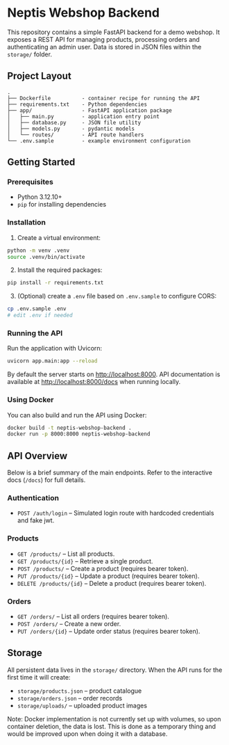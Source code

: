 # Neptis Webshop Backend

This repository contains a simple FastAPI backend for a demo webshop. It exposes a REST API for managing products, processing orders and authenticating an admin user. Data is stored in JSON files within the `storage/` folder.

## Project Layout

```
.
├── Dockerfile          - container recipe for running the API
├── requirements.txt    - Python dependencies
├── app/                - FastAPI application package
│   ├── main.py         - application entry point
│   ├── database.py     - JSON file utility
│   ├── models.py       - pydantic models
│   └── routes/         - API route handlers
└── .env.sample         - example environment configuration
```

## Getting Started

### Prerequisites

- Python 3.12.10+
- `pip` for installing dependencies

### Installation

1. Create a virtual environment:

```bash
python -m venv .venv
source .venv/bin/activate
```

2. Install the required packages:

```bash
pip install -r requirements.txt
```

3. (Optional) create a `.env` file based on `.env.sample` to configure CORS:

```bash
cp .env.sample .env
# edit .env if needed
```

### Running the API

Run the application with Uvicorn:

```bash
uvicorn app.main:app --reload
```

By default the server starts on <http://localhost:8000>. API documentation is available at <http://localhost:8000/docs> when running locally.

### Using Docker

You can also build and run the API using Docker:

```bash
docker build -t neptis-webshop-backend .
docker run -p 8000:8000 neptis-webshop-backend
```

## API Overview

Below is a brief summary of the main endpoints. Refer to the interactive docs (`/docs`) for full details.

### Authentication

- `POST /auth/login` – Simulated login route with hardcoded credentials and fake jwt.

### Products

- `GET /products/` – List all products.
- `GET /products/{id}` – Retrieve a single product.
- `POST /products/` – Create a product (requires bearer token).
- `PUT /products/{id}` – Update a product (requires bearer token).
- `DELETE /products/{id}` – Delete a product (requires bearer token).

### Orders

- `GET /orders/` – List all orders (requires bearer token).
- `POST /orders/` – Create a new order.
- `PUT /orders/{id}` – Update order status (requires bearer token).

## Storage

All persistent data lives in the `storage/` directory. When the API runs for the first time it will create:

- `storage/products.json` – product catalogue
- `storage/orders.json` – order records
- `storage/uploads/` – uploaded product images

Note: Docker implementation is not currently set up with volumes, so upon container deletion, the data is lost. This is done as a temporary thing and would be improved upon when doing it with a database.